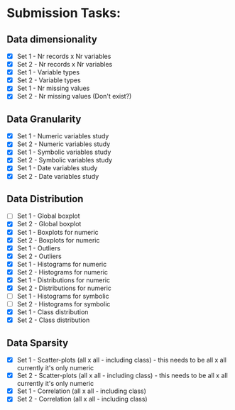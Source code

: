 # Submission Tasks:

## Data dimensionality

- [x] Set 1 - Nr records x Nr variables
- [x] Set 2 - Nr records x Nr variables
- [x] Set 1 - Variable types
- [x] Set 2 - Variable types
- [x] Set 1 - Nr missing values
- [x] Set 2 - Nr missing values (Don't exist?)

## Data Granularity

- [x] Set 1 - Numeric variables study
- [x] Set 2 - Numeric variables study
- [x] Set 1 - Symbolic variables study
- [x] Set 2 - Symbolic variables study
- [x] Set 1 - Date variables study
- [x] Set 2 - Date variables study

## Data Distribution

- [ ] Set 1 - Global boxplot
- [x] Set 2 - Global boxplot
- [x] Set 1 - Boxplots for numeric
- [x] Set 2 - Boxplots for numeric
- [x] Set 1 - Outliers
- [x] Set 2 - Outliers
- [x] Set 1 - Histograms for numeric
- [x] Set 2 - Histograms for numeric
- [x] Set 1 - Distributions for numeric
- [x] Set 2 - Distributions for numeric
- [ ] Set 1 - Histograms for symbolic
- [ ] Set 2 - Histograms for symbolic
- [x] Set 1 - Class distribution
- [x] Set 2 - Class distribution

## Data Sparsity

- [x] Set 1 - Scatter-plots (all x all - including class) - this needs to be all x all currently it's only numeric
- [x] Set 2 - Scatter-plots (all x all - including class) - this needs to be all x all currently it's only numeric
- [x] Set 1 - Correlation (all x all - including class)
- [x] Set 2 - Correlation (all x all - including class)
